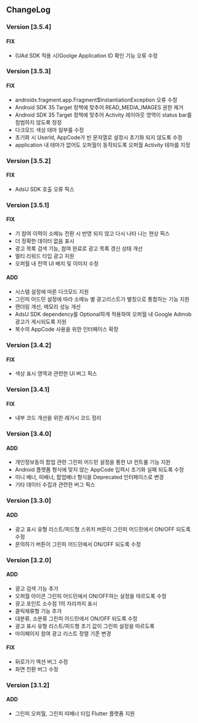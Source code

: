 ## ChangeLog
### Version [3.5.4]
#### FIX
- (UAd SDK 적용 시)Goolge Application ID 확인 기능 오류 수정

### Version [3.5.3]
#### FIX
- androidx.fragment.app.Fragment$InstantiationException 오류 수정
- Android SDK 35 Target 정책에 맞추어 READ_MEDIA_IMAGES 권한 제거
- Android SDK 35 Target 정책에 맞추어 Activity 레이아웃 영역이 status bar를 침범하지 않도록 정정
- 다크모드 색상 테마 일부를 수정
- 초기화 시 UserId, AppCode가 빈 문자열로 설정시 초기화 되지 않도록 수정
- application 내 테마가 없어도 오퍼월이 동작되도록 오퍼월 Activity 테마를 지정

### Version [3.5.2]
#### FIX
- AdsU SDK 호출 오류 픽스 

### Version [3.5.1]
#### FIX
- 기 참여 이력이 소메뉴 전환 시 반영 되지 않고 다시 나타 나는 현상 픽스
- 더 정확한 데이터 없음 표시
- 광고 목록 검색 기능, 참여 완료로 광고 목록 갱신 상태 개선
- 멀티 리워드 타입 광고 지원
- 오퍼월 내 전역 UI 배치 및 이미지 수정
#### ADD
- 시스템 설정에 따른 다크모드 지원
- 그린피 어드민 설정에 따라 소메뉴 별 광고리스트가 별칭으로 통합하는 기능 지원
- 랜더링 개선, 메모리 성능 개선
- AdsU SDK dependency를 Optional하게 적용하여 오퍼월 내 Google Admob 광고가 게시되도록 지원
- 복수의 AppCode 사용을 위한 인터페이스 확장

### Version [3.4.2]
#### FIX
- 색상 표시 영역과 관련한 UI 버그 픽스

### Version [3.4.1]
#### FIX
- 내부 코드 개선을 위한 레거시 코드 정리

### Version [3.4.0]
#### ADD
- 개인정보동의 팝업 관련 그린피 어드민 설정을 통한 UI 컨트롤 기능 지원
- Android 플랫폼 형식에 맞지 않는 AppCode 입력시 초기화 실패 되도록 수정
- 미니 배너, 띠배너, 팝업배너 형식을 Deprecated 인터페이스로 변경
- 기타 데이터 수집과 관련한 버그 픽스

### Version [3.3.0]
#### ADD
- 광고 표시 유형 리스트/피드형 스위치 버튼이 그린피 어드민에서 ON/OFF 되도록 수정
- 문의하기 버튼이 그린피 어드민에서 ON/OFF 되도록 수정

### Version [3.2.0]
#### ADD
- 광고 검색 기능 추가
- 오퍼월 아이콘 그린피 어드민에서 ON/OFF하는 설정을 따르도록 수정
- 광고 포인트 소수점 1의 자리까지 표시
- 클릭체류형 기능 추가
- 대분류, 소분류 그린피 어드민에서 ON/OFF 되도록 수정
- 광고 표시 유형 리스트/피드형 초기 값이 그린피 설정을 따르도록
- 마이페이지 참여 광고 리스트 정렬 기준 변경 
#### FIX 
- 뒤로가기 엑션 버그 수정
- 화면 전환 버그 수정

### Version [3.1.2]
#### ADD
- 그린피 오퍼월, 그린피 띠배너 타입 Flutter 플랫폼 지원